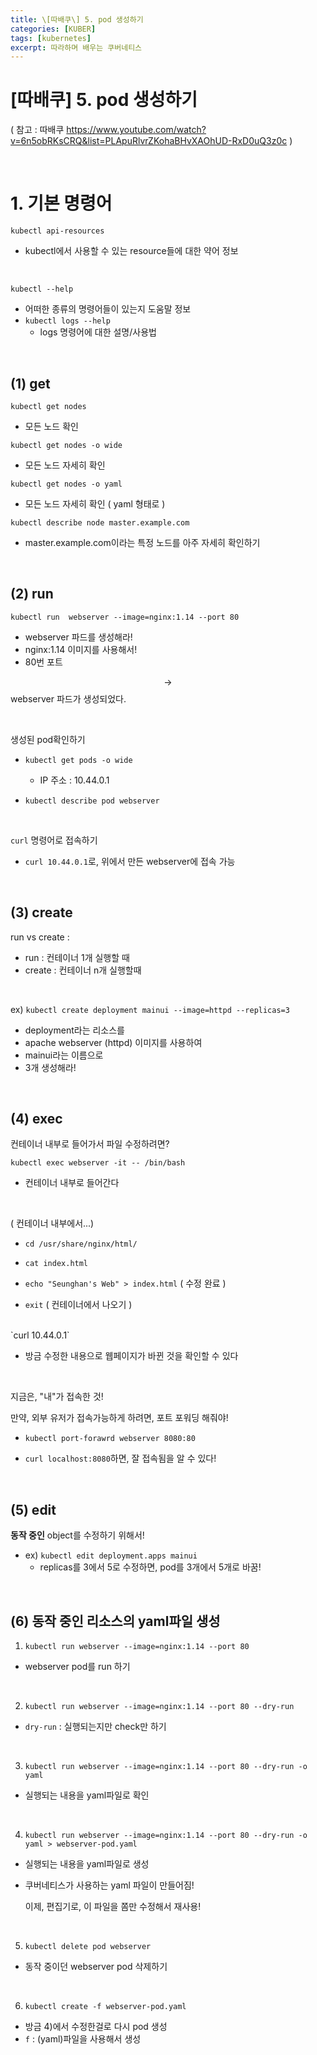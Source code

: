 ```yaml
---
title: \[따배쿠\] 5. pod 생성하기
categories: [KUBER]
tags: [kubernetes]
excerpt: 따라하며 배우는 쿠버네티스
---
```


<script src="https://cdn.mathjax.org/mathjax/latest/MathJax.js?config=TeX-AMS-MML_HTMLorMML" type="text/javascript"></script>

# \[따배쿠] 5. pod 생성하기

( 참고 : 따배쿠 https://www.youtube.com/watch?v=6n5obRKsCRQ&list=PLApuRlvrZKohaBHvXAOhUD-RxD0uQ3z0c )

<br>

# 1. 기본 명령어

`kubectl api-resources`

- kubectl에서 사용할 수 있는 resource들에 대한 약어 정보

<br>

`kubectl --help`

- 어떠한 종류의 명령어들이 있는지 도움말 정보
- `kubectl logs --help`
  - logs 명령어에 대한 설명/사용법

<br>

## (1) get

`kubectl get nodes`

- 모든 노드 확인

`kubectl get nodes -o wide`

- 모든 노드 자세히 확인

`kubectl get nodes -o yaml`

- 모든 노드 자세히 확인 ( yaml 형태로 )

`kubectl describe node master.example.com`

- master.example.com이라는 특정 노드를 아주 자세히 확인하기

<br>

## (2) run

`kubectl run  webserver --image=nginx:1.14 --port 80`

- webserver 파드를 생성해라!
- nginx:1.14 이미지를 사용해서!
- 80번 포트

$$\rightarrow$$ webserver 파드가 생성되었다.

<br>

생성된 pod확인하기

- `kubectl get pods -o wide`
  - IP 주소 : 10.44.0.1

- `kubectl describe pod webserver`

<br>

`curl` 명령어로 접속하기

- `curl 10.44.0.1`로, 위에서 만든 webserver에 접속 가능

<br>

## (3) create

run vs create :

- run : 컨테이너 1개 실행할 때
- create : 컨테이너 n개 실행할때

<br>

ex) `kubectl create deployment mainui --image=httpd --replicas=3`

- deployment라는 리소스를
- apache webserver (httpd) 이미지를 사용하여
- mainui라는 이름으로 
- 3개 생성해라!

<br>

## (4) exec

컨테이너 내부로 들어가서 파일 수정하려면?

`kubectl exec webserver -it -- /bin/bash`

- 컨테이너 내부로 들어간다

<br>

( 컨테이너 내부에서...)

- `cd /usr/share/nginx/html/`

- `cat index.html`
- `echo "Seunghan's Web" > index.html` ( 수정 완료 )

- `exit` ( 컨테이너에서 나오기 )

<br>
`curl 10.44.0.1`

- 방금 수정한 내용으로 웹페이지가 바뀐 것을 확인할 수 있다

<br>

지금은, "내"가 접속한 것!

만약, 외부 유저가 접속가능하게 하려면, 포트 포워딩 해줘야!

- `kubectl port-forawrd webserver 8080:80`

- `curl localhost:8080`하면, 잘 접속됨을 알 수 있다!

<br>

## (5) edit

**동작 중인** object를 수정하기 위해서!

- ex) `kubectl edit deployment.apps mainui`
  - replicas를 3에서 5로 수정하면, pod를 3개에서 5개로 바꿈!

<br>

## (6) 동작 중인 리소스의 yaml파일 생성

1) `kubectl run webserver --image=nginx:1.14 --port 80`

- webserver pod를 run 하기

<br>

2) `kubectl run webserver --image=nginx:1.14 --port 80 --dry-run`

- `dry-run` : 실행되는지만 check만 하기

<br>

3) `kubectl run webserver --image=nginx:1.14 --port 80 --dry-run -o yaml`

- 실행되는 내용을 yaml파일로 확인

<br>

4) `kubectl run webserver --image=nginx:1.14 --port 80 --dry-run -o yaml > webserver-pod.yaml`

- 실행되는 내용을 yaml파일로 생성

- 쿠버네티스가 사용하는 yaml 파일이 만들어짐!

  이제, 편집기로, 이 파일을 쫌만 수정해서 재사용!

<br>

5) `kubectl delete pod webserver`

- 동작 중이던 webserver pod 삭제하기

<br>

6) `kubectl create -f webserver-pod.yaml`

- 방금 4)에서 수정한걸로 다시 pod 생성
- `f` : (yaml)파일을 사용해서 생성

<br>



